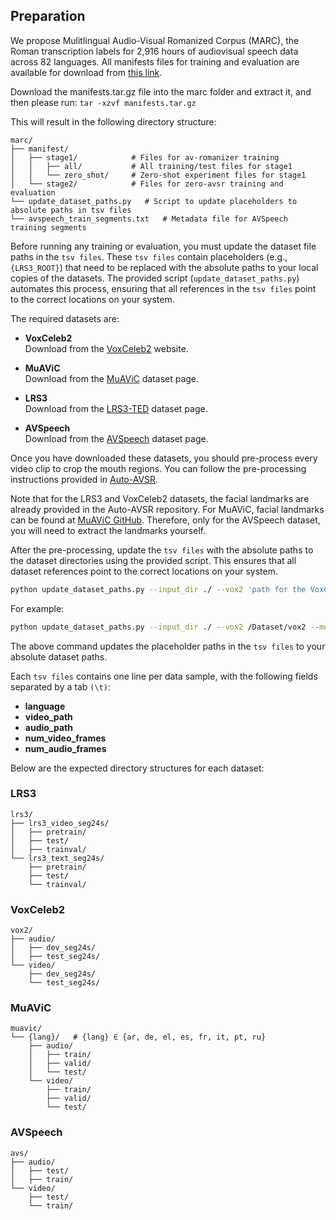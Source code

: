 ## Preparation
We propose Mulitlingual Audio-Visual Romanized Corpus (MARC), the Roman transcription labels for 2,916 hours of audiovisual speech data across 82 languages.
All manifests files for training and evaluation are available for download from [this link](https://www.dropbox.com/scl/fi/11ol40wf9p03vedni2zmh/manifests.tar.gz?rlkey=37rz25mklrkoeqfcszyvpkf12&st=jqkjfeg1&dl=0).

Download the manifests.tar.gz file into the marc folder and extract it, and then please run: ```tar -xzvf manifests.tar.gz```

This will result in the following directory structure:

```
marc/
├── manifest/              
│   ├── stage1/            # Files for av-romanizer training
│   │   ├── all/           # All training/test files for stage1
│   │   └── zero_shot/     # Zero-shot experiment files for stage1
│   └── stage2/            # Files for zero-avsr training and evaluation
└── update_dataset_paths.py   # Script to update placeholders to absolute paths in tsv files
└── avspeech_train_segments.txt   # Metadata file for AVSpeech training segments
```

Before running any training or evaluation, you must update the dataset file paths in the ```tsv files```. These ```tsv files``` contain placeholders (e.g., ```{LRS3_ROOT}```) that need to be replaced with the absolute paths to your local copies of the datasets. The provided script (```update_dataset_paths.py```) automates this process, ensuring that all references in the ```tsv files``` point to the correct locations on your system.

The required datasets are:

* **VoxCeleb2**  
  Download from the [VoxCeleb2](https://www.robots.ox.ac.uk/~vgg/data/voxceleb/vox2.html) website.

* **MuAViC**  
  Download from the [MuAViC](https://github.com/facebookresearch/muavic) dataset page.

* **LRS3**  
  Download from the [LRS3-TED](https://mmai.io/datasets/lip_reading/) dataset page.

* **AVSpeech**  
  Download from the [AVSpeech](https://looking-to-listen.github.io/avspeech/) dataset page.


Once you have downloaded these datasets, you should pre-process every video clip to crop the mouth regions. You can follow the pre-processing instructions provided in [Auto-AVSR](https://github.com/mpc001/auto_avsr/tree/main/preparation).

Note that for the LRS3 and VoxCeleb2 datasets, the facial landmarks are already provided in the Auto-AVSR repository. For MuAViC, facial landmarks can be found at [MuAViC GitHub](https://github.com/facebookresearch/muavic). Therefore, only for the AVSpeech dataset, you will need to extract the landmarks yourself.



After the pre-processing, update the ```tsv files``` with the absolute paths to the dataset directories using the provided script. This ensures that all dataset references point to the correct locations on your system.


```bash
python update_dataset_paths.py --input_dir ./ --vox2 'path for the VoxCeleb2 dataset' --muavic 'path for the MuAViC dataset' --lrs3 'path for the LRS3 dataset' --avs 'path for the AVSpeech dataset'
```

For example:
```bash
python update_dataset_paths.py --input_dir ./ --vox2 /Dataset/vox2 --muavic /Dataset/muavic --lrs3 /Dataset/lrs3 --avs /Dataset/avs
```

The above command updates the placeholder paths in the ```tsv files``` to your absolute dataset paths.

Each ```tsv files``` contains one line per data sample, with the following fields separated by a tab ```(\t)```:

* **language**
* **video_path**
* **audio_path**
* **num_video_frames**
* **num_audio_frames**    

Below are the expected directory structures for each dataset:

### LRS3
```
lrs3/
├── lrs3_video_seg24s/              
│   ├── pretrain/
│   ├── test/
│   ├── trainval/            
└── lrs3_text_seg24s/
    ├── pretrain/
    ├── test/
    └── trainval/    
```


### VoxCeleb2
```
vox2/
├── audio/              
│   ├── dev_seg24s/
│   ├── test_seg24s/            
└── video/
    ├── dev_seg24s/
    └── test_seg24s/    
```

### MuAViC
```
muavic/
└── {lang}/   # {lang} ∈ {ar, de, el, es, fr, it, pt, ru}
    ├── audio/
    │   ├── train/
    │   ├── valid/
    │   └── test/
    └── video/
        ├── train/
        ├── valid/
        └── test/
```

### AVSpeech
```
avs/
├── audio/              
│   ├── test/
│   ├── train/            
└── video/
    ├── test/
    └── train/    
```

